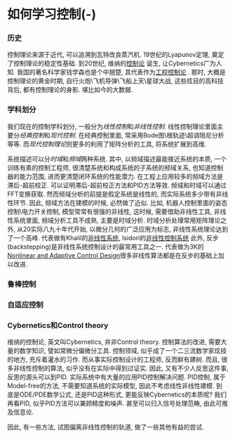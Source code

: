 # 如何学习控制(-)
### 历史

控制理论来源于近代, 可以追溯到瓦特改良蒸汽机. 19世纪的Lyapunov定理, 奠定了控制理论的稳定性基础. 到20世纪, 维纳的[控制论](http://www.amazon.cn/%E6%8E%A7%E5%88%B6%E8%AE%BA-%E6%88%96%E5%85%B3%E4%BA%8E%E5%9C%A8%E5%8A%A8%E7%89%A9%E5%92%8C%E6%9C%BA%E5%99%A8%E4%B8%AD%E6%8E%A7%E5%88%B6%E5%92%8C%E9%80%9A%E4%BF%A1%E7%9A%84%E7%A7%91%E5%AD%A6-N-%E7%BB%B4%E7%BA%B3/dp/B00IICWC8K/) 诞生, 让Cybernetics广为人知. 我国的著名科学家钱学森也是个中翘楚, 其代表作为[工程控制论](http://www.amazon.cn/%E5%B7%A5%E7%A8%8B%E6%8E%A7%E5%88%B6%E8%AE%BA-%E9%92%B1%E5%AD%A6%E6%A3%AE/dp/B00U7T7VU6) . 那时, 大概是控制理论的黄金时期, 自行火炮\飞机导弹\飞船上天\星球大战, 这些炫目的高科技背后, 都有控制理论的身影. 堪比如今的大数据. 

### 学科划分 
我们现在的控制学科划分, 一般分为*线性控制*和*非线性控制*. 线性控制理论里面主要分*经典控制*和*现代控制*. 在经典控制里面, 常采用Bode图\根轨迹\超调阻尼分析等等. 而*现代控制理论*则更多的利用了矩阵分析的工具, 将系统扩展到高维. 

系统描述可以分*时域*和*频域*两种系统. 其中, 以频域描述最能接近系统的本质, 一个训练有素的控制工程师, 很清楚系统和构成系统的子系统的频域关系, 也知道控制器的能力范围, 进而更清楚闭环系统的性能潜力. 在工程上应用较多的频域方法是滞后-超前校正. 可以证明滞后-超前校正方法和PID方法等效.
频域和时域可以通过FFT变换获取. 
然而频域分析的前提是假定系统是线性的, 而实际系统多少带有非线性环节. 因此, 频域方法在建模的时候, 必然做了近似. 比如, 机器人控制里面的姿态控制\电力开关控制, 模型常常有很强的非线性, 这时候, 需要借助非线性工具, 非线性系统里面, 频域分析工具不成熟, 主要是时域分析. 时域分析处理常用矩阵理论之外, 从20实际八九十年代开始, 以微分几何的广泛应用为标志, 非线性系统理论达到了一个高峰. 代表做有Khalil的[非线性系统](http://www.amazon.cn/%E9%9D%9E%E7%BA%BF%E6%80%A7%E7%B3%BB%E7%BB%9F-%E5%93%88%E9%87%8C%E5%B0%94/dp/B004VS68L2/),  Isidori的[非线性控制系统](http://www.amazon.cn/%E5%9B%BD%E5%A4%96%E8%AE%A1%E7%AE%97%E6%9C%BA%E7%A7%91%E5%AD%A6%E6%95%99%E6%9D%90%E7%B3%BB%E5%88%97-%E9%9D%9E%E7%BA%BF%E6%80%A7%E6%8E%A7%E5%88%B6%E7%B3%BB%E7%BB%9F-%E4%BC%8A%E8%A5%BF%E5%A4%9A/dp/B008D4S4JE/)
此外, 反步(backstepping)是非线性系统控制设计的最常用工具之一. 代表做为3K的[Nonlinear and Adaptive Control Design](http://www.amazon.com/Nonlinear-Adaptive-Control-Design-Miroslav/dp/0471127329/)很多非线性算法都是在反步的基础上加以改进. 

### 鲁棒控制

### 自适应控制


### Cybernetics和Control theory
维纳的控制论, 英文叫Cybernetics, 并非Control theory. 
控制算法的改进, 需要大量的数学知识, 譬如常微分偏微分工具. 控制领域, 似乎成了一个二三流数学家炫技的地方, 充斥着灌水的习作. 而从事实际控制设计的工程师, 反而鲜有建树. 而且, 很多非线性控制的算法, 似乎没有在实际中得到过证实.
因此, 又有不少人反思这件事, 反思的源头可以到PID. 实际系统中有大量的应用PID控制解决问题. PID控制, 属于Model-free的方法, 不需要知道系统的实际模型, 因此不考虑线性非线性建模. 
到底是ODE/PDE数学公式, 还是PID这种形式, 更能反映Cybernetics的本质呢? 我们再看PID, 似乎PID方法可以兼顾精度和噪声. 甚至可以归入信号处理范畴, 由此可推及信息论. 

因此, 有一些方法, 试图偏离非线性控制的轨道, 做了一些其他有益的尝试.


